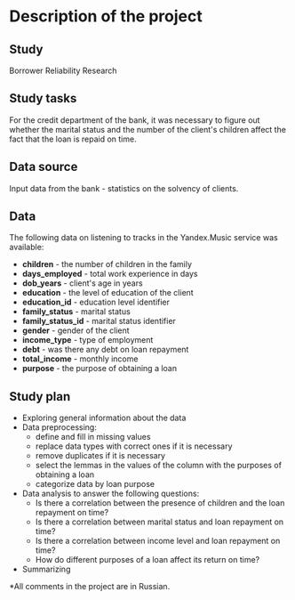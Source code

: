 # Description of the project

## Study
Borrower Reliability Research

## Study tasks
For the credit department of the bank, it was necessary to figure out whether the marital status and the number of the client's children affect the fact that the loan is repaid on time.

## Data source
Input data from the bank - statistics on the solvency of clients.

## Data
The following data on listening to tracks in the Yandex.Music service was available:

- **children** - the number of children in the family
- **days_employed** - total work experience in days
- **dob_years** - client's age in years
- **education** - the level of education of the client
- **education_id** - education level identifier
- **family_status** - marital status
- **family_status_id** - marital status identifier
- **gender** - gender of the client
- **income_type** - type of employment
- **debt** - was there any debt on loan repayment
- **total_income** - monthly income
- **purpose** - the purpose of obtaining a loan

## Study plan

- Exploring general information about the data
- Data preprocessing:
    - define and fill in missing values
    - replace data types with correct ones if it is necessary
    - remove duplicates if it is necessary
    - select the lemmas in the values of the column with the purposes of obtaining a loan
    - categorize data by loan purpose
- Data analysis to answer the following questions:
    - Is there a correlation between the presence of children and the loan repayment on time?
    - Is there a correlation between marital status and loan repayment on time?
    - Is there a correlation between income level and loan repayment on time?
    - How do different purposes of a loan affect its return on time?
- Summarizing

*All comments in the project are in Russian.